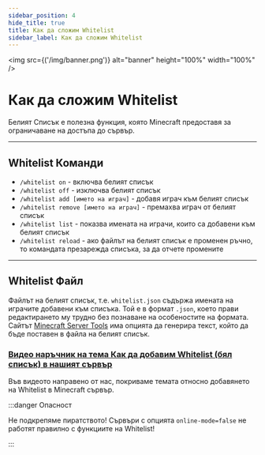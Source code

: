 ```yaml
---
sidebar_position: 4
hide_title: true
title: Как да сложим Whitelist
sidebar_label: Как да сложим Whitelist
---
```


<img src={('/img/banner.png')} alt="banner" height="100%" width="100%" />

<div class="text--center">
<h1>Как да сложим Whitelist</h1>
</div>

Белият Списък е полезна функция, която Minecraft предоставя за ограничаване на достъпа до сървър.

---

## Whitelist Команди
- ``/whitelist on`` - включва белият списък
- ``/whitelist off`` - изключва белият списък
- ``/whitelist add [името на играч]`` - добавя играч към белият списък
- ``/whitelist remove [името на играч]`` - премахва играч от белият списък
- ``/whitelist list`` - показва имената на играчи, които са добавени към белият списък
- ``/whitelist reload`` - ако файлът на белият списък е променен ръчно, то командата презарежда списъка, за да отчете промените

---

## Whitelist Файл
Файлът на белият списък, т.е. ``whitelist.json`` съдържа имената на играчите добавени към списъка. Той е в формат ``.json``, което прави редактирането му трудно без познаване на особеностите на формата.
Сайтът [Minecraft Server Tools](https://mctools.org/whitelist-creator) има опцията да генерира текст, който да бъде поставен в файла на белият списък.

### [Видео наръчник на тема Как да добавим Whitelist (бял списък) в нашият сървър](https://www.youtube.com/watch?v=P5vmTt7YyvI)
Във видеото направено от нас, покриваме темата относно добавянето на Whitelist в Minecraft сървър.

:::danger Опасност

Не подкрепяме пиратството! Сървъри с опцията ``online-mode=false`` не работят правилно с функциите на Whitelist!

:::